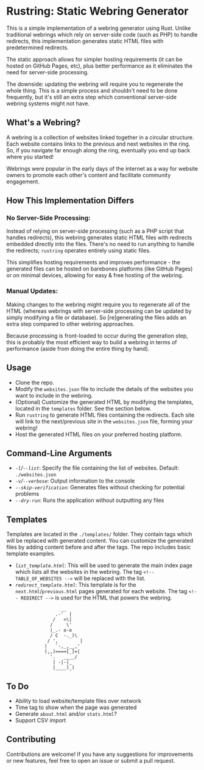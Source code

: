 # Rustring: Static Webring Generator

This is a simple implementation of a webring generator using Rust. Unlike traditional webrings which rely on server-side code (such as PHP) to handle redirects, this implementation generates static HTML files with predetermined redirects.

The static approach allows for simpler hosting requirements (it can be hosted on GitHub Pages, etc), plus better performance as it eliminates the need for server-side processing. 

The downside: updating the webring will require you to regenerate the whole thing. This is a simple process and shouldn't need to be done frequently, but it's still an extra step which conventional server-side webring systems might not have. 

## What's a Webring?

A webring is a collection of websites linked together in a circular structure. Each website contains links to the previous and next websites in the ring. So, if you navigate far enough along the ring, eventually you end up back where you started! 

Webrings were popular in the early days of the internet as a way for website owners to promote each other's content and facilitate community engagement.

## How This Implementation Differs

### No Server-Side Processing: 

Instead of relying on server-side processing (such as a PHP script that handles redirects), this webring generates static HTML files with redirects embedded directly into the files. There's no need to run anything to handle the redirects; `rustring` operates entirely using static files. 

This simplifies hosting requirements and improves performance - the generated files can be hosted on barebones platforms (like GitHub Pages) or on minimal devices, allowing for easy & free hosting of the webring.

### Manual Updates: 

Making changes to the webring might require you to regenerate all of the HTML (whereas webrings with server-side processing can be updated by simply modifying a file or database). So [re]generating the files adds an extra step compared to other webring approaches. 

Because processing is front-loaded to occur during the generation step, this is probably the most efficient way to build a webring in terms of performance (aside from doing the entire thing by hand). 

## Usage

- Clone the repo.
- Modify the `websites.json` file to include the details of the websites you want to include in the webring.
- (Optional) Customize the generated HTML by modifying the templates, located in the `templates` folder. See the section below. 
- Run `rustring` to generate HTML files containing the redirects. Each site will link to the next/previous site in the `websites.json` file, forming your webring! 
- Host the generated HTML files on your preferred hosting platform. 

## Command-Line Arguments

- *`-l`/`--list`*: Specify the file containing the list of websites. Default: `./websites.json`
- *`-v`/`--verbose`*: Output information to the console
- *`--skip-verification`*: Generates files without checking for potential problems
- *`--dry-run`*: Runs the application without outputting any files

## Templates

Templates are located in the `./templates/` folder. They contain tags which will be replaced with generated content. You can customize the generated files by adding content before and after the tags. The repo includes basic template examples. 

- *`list_template.html`*: This will be used to generate the main index page which lists all the websites in the webring. The tag `<!-- TABLE_OF_WEBSITES -->` will be replaced with the list. 
- *`redirect_template.html`*: This template is for the `next.html`/`previous.html` pages generated for each website. The tag `<!-- REDIRECT -->` is used for the HTML that powers the webring.

```
                    __
                  .-'  |
                 /   <\|
                /     \'
                |_.- o-o
                / C  -._)\
               / ',        |
              |   `-,_,__,'
              (,,)====[_]=|
                '.   ____/
                 | -|-|_
                 |____)_)
```

## To Do 
- Ability to load website/template files over network
- Time tag to show when the page was generated
- Generate `about.html` and/or `stats.html`?
- Support CSV import 

## Contributing

Contributions are welcome! If you have any suggestions for improvements or new features, feel free to open an issue or submit a pull request.
